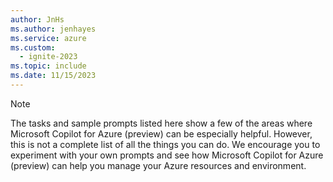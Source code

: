 ```yaml
---
author: JnHs
ms.author: jenhayes
ms.service: azure
ms.custom:
  - ignite-2023
ms.topic: include
ms.date: 11/15/2023
---
```


> [!NOTE]
>
>The tasks and sample prompts listed here show a few of the areas where Microsoft Copilot for Azure (preview) can be especially helpful. However, this is not a complete list of all the things you can do. We encourage you to experiment with your own prompts and see how Microsoft Copilot for Azure (preview) can help you manage your Azure resources and environment.
